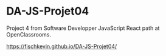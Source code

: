 # DA-JS-Projet04
Project 4 from Software Developper JavaScript React path at OpenClassrooms. 


https://fischkevin.github.io/DA-JS-Projet04/
